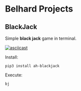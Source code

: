 # Belhard Projects

## BlackJack
Simple **black jack** game in terminal.

[![asciicast](https://asciinema.org/a/u5pClKzpWHrvZFRQqVqYnwfMc.svg)](https://asciinema.org/a/u5pClKzpWHrvZFRQqVqYnwfMc)

Install:
```shell
pip3 install ah-blackjack
```
Execute:
```shell
bj
```
